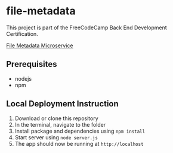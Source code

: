 file-metadata
=============

This project is part of the FreeCodeCamp Back End Development Certification.

[File Metadata Microservice](https://www.freecodecamp.com/challenges/file-metadata-microservice)


Prerequisites
-------------

- nodejs
- npm


Local Deployment Instruction
----------------------------

1. Download or clone this repository
2. In the terminal, navigate to the folder
3. Install package and dependencies using `npm install`
5. Start server using `node server.js`
6. The app should now be running at `http://localhost`
